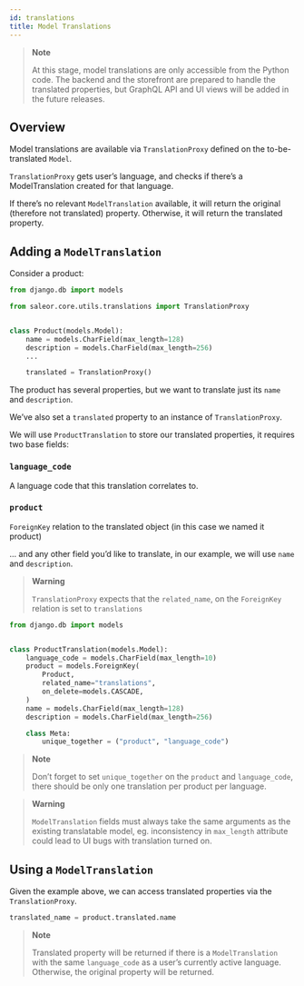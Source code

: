 ```yaml
---
id: translations
title: Model Translations
---
```


> **Note**
>
> At this stage, model translations are only accessible from the Python code. The backend and the storefront are prepared to handle the translated properties, but GraphQL API and UI views will be added in the future releases.


## Overview

Model translations are available via `TranslationProxy` defined on the to-be-translated `Model`.

`TranslationProxy` gets user’s language, and checks if there’s a ModelTranslation created for that language.

If there’s no relevant `ModelTranslation` available, it will return the original (therefore not translated) property. Otherwise, it will return the translated property.


## Adding a `ModelTranslation`

Consider a product:

```python
from django.db import models

from saleor.core.utils.translations import TranslationProxy


class Product(models.Model):
    name = models.CharField(max_length=128)
    description = models.CharField(max_length=256)
    ...

    translated = TranslationProxy()
```

The product has several properties, but we want to translate just its `name` and `description`.

We’ve also set a `translated` property to an instance of `TranslationProxy`.

We will use `ProductTranslation` to store our translated properties, it requires two base fields:


### `language_code`

A language code that this translation correlates to.


### `product`

`ForeignKey` relation to the translated object (in this case we named it product)

… and any other field you’d like to translate, in our example, we will use `name` and `description`.

> **Warning**
> 
> `TranslationProxy` expects that the `related_name`, on the `ForeignKey` relation is set to `translations`

```python
from django.db import models


class ProductTranslation(models.Model):
    language_code = models.CharField(max_length=10)
    product = models.ForeignKey(
        Product,
        related_name="translations",
        on_delete=models.CASCADE,
    )
    name = models.CharField(max_length=128)
    description = models.CharField(max_length=256)

    class Meta:
        unique_together = ("product", "language_code")
```

> **Note**
>
> Don’t forget to set `unique_together` on the `product` and `language_code`, there should be only one translation per product per language.

> **Warning**
>
> `ModelTranslation` fields must always take the same arguments as the existing translatable model, eg. inconsistency in `max_length` attribute could lead to UI bugs with translation turned on.


## Using a `ModelTranslation`

Given the example above, we can access translated properties via the `TranslationProxy`.

```python
translated_name = product.translated.name
```

> **Note**
>
> Translated property will be returned if there is a `ModelTranslation` with the same `language_code` as a user’s currently active language. Otherwise, the original property will be returned.